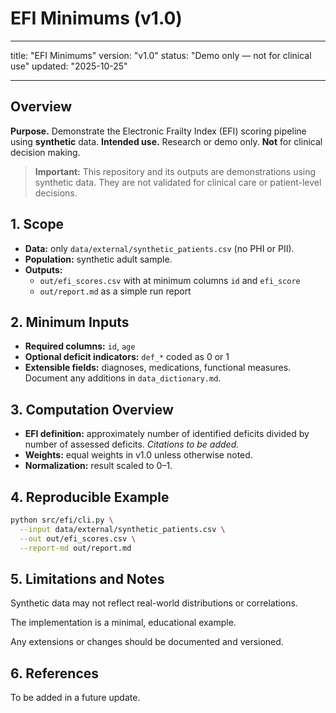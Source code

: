 # EFI Minimums (v1.0)

---

title: "EFI Minimums" version: "v1.0" status: "Demo only — not for clinical use"
updated: "2025-10-25"

---

## Overview

**Purpose.** Demonstrate the Electronic Frailty Index (EFI) scoring pipeline
using **synthetic** data.
**Intended use.** Research or demo only. **Not** for clinical decision making.

> **Important:** This repository and its outputs are demonstrations using
> synthetic data. They are not validated for clinical care or patient-level
> decisions.

## 1. Scope

- **Data:** only `data/external/synthetic_patients.csv` (no PHI or PII).
- **Population:** synthetic adult sample.
- **Outputs:**
  - `out/efi_scores.csv` with at minimum columns `id` and `efi_score`
  - `out/report.md` as a simple run report

## 2. Minimum Inputs

- **Required columns:** `id`, `age`
- **Optional deficit indicators:** `def_*` coded as 0 or 1
- **Extensible fields:** diagnoses, medications, functional measures.
  Document any additions in `data_dictionary.md`.

## 3. Computation Overview

- **EFI definition:** approximately number of identified deficits divided by
  number of assessed deficits.
  _Citations to be added._
- **Weights:** equal weights in v1.0 unless otherwise noted.
- **Normalization:** result scaled to 0–1.

## 4. Reproducible Example

```bash
python src/efi/cli.py \
  --input data/external/synthetic_patients.csv \
  --out out/efi_scores.csv \
  --report-md out/report.md
```

## 5. Limitations and Notes

Synthetic data may not reflect real-world distributions or correlations.

The implementation is a minimal, educational example.

Any extensions or changes should be documented and versioned.

## 6. References

To be added in a future update.
